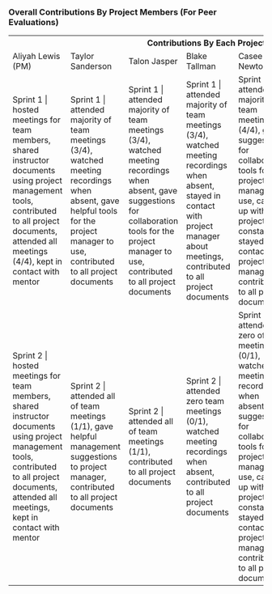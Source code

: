 
### Overall Contributions By Project Members (For Peer Evaluations)
<table>
    <tr>
        <th colspan="8" text-align: center>Contributions By Each Project Member</th>
    </tr>
    <tr>
        <td text-align: center>Aliyah Lewis (PM)</td>
        <td text-align: center>Taylor Sanderson</td>
        <td text-align: center>Talon Jasper</td>
        <td text-align: center>Blake Tallman</td>
        <td text-align: center>Casee Newton</td>
        <td text-align: center>Youssef Shettia</td>
        <td text-align: center>Ivan Real</td>
        <td text-align: center>Emily Smith</td>
    </tr>
    
    
<tr>
<td> Sprint 1 | hosted meetings for team members, shared instructor documents using project management tools, contributed to all project documents, attended all meetings (4/4), kept in contact with mentor</td>
    <td>Sprint 1 | attended majority of team meetings (3/4), watched meeting recordings when absent, gave helpful tools for the project manager to use, contributed to all project documents</td>
    <td>Sprint 1 | attended majority of team meetings (3/4), watched meeting recordings when absent, gave suggestions for collaboration tools for the project manager to use, contributed to all project documents</td>
    <td>Sprint 1 | attended majority of team meetings (3/4), watched meeting recordings when absent, stayed in contact with project manager about meetings, contributed to all project documents</td>
    <td>Sprint 1 | attended majority of team meetings (4/4), gave suggestions for collaboration tools for the project manager to use, came up with inital project idea, constantly stayed in contact with project manager, contributed to all project documents</td>
    <td>Sprint 1 | attended half of team meetings (2/4), watched meeting recordings when absent, contributed to all project documents</td>
    <td>Sprint 1 | attended zero of team meetings (0/4), watched meeting recordings when absent, contributed to all project documents</td>
    <td>Sprint 1 | attended zero of team meetings (0/4), absent from all project activites</td>
</tr>
  
<tr>
    <td>Sprint 2 | hosted meetings for team members, shared instructor documents using project management tools, contributed to all project documents, attended all meetings, kept in contact with mentor</td>
    <td>Sprint 2 | attended all of team meetings (1/1), gave helpful management suggestions to project manager, contributed to all project documents</td>
    <td>Sprint 2 | attended all of team meetings (1/1), contributed to all project documents</td>
    <td>Sprint 2 | attended zero team meetings (0/1), watched meeting recordings when absent, contributed to all project documents</td>
    <td>Sprint 2 | attended zero of team meetings (0/1), watched meeting recordings when absent, gave suggestions for collaboration tools for the project manager to use, came up with inital project idea, constantly stayed in contact with project manager, contributed to all project documents</td>
    <td>Sprint 2 | attended all of team meetings (1/1), contributed to all project documents</td>
    <td>Sprint 1 | attended zero of team meetings (0/1), watched meeting recordings when absent, contributed to all project documents</td>
    <td>Sprint 2 | attended zero of team meetings (0/1), absent from all project activites</td>
</tr>

</table>
